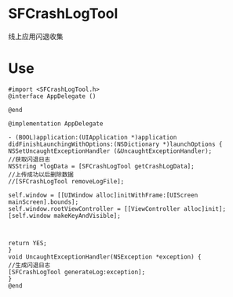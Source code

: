 # SFCrashLogTool
线上应用闪退收集
# Use
    #import <SFCrashLogTool.h>
    @interface AppDelegate ()

    @end

    @implementation AppDelegate

    - (BOOL)application:(UIApplication *)application didFinishLaunchingWithOptions:(NSDictionary *)launchOptions {
    NSSetUncaughtExceptionHandler (&UncaughtExceptionHandler);
    //获取闪退日志
    NSString *logData = [SFCrashLogTool getCrashLogData];
    //上传成功以后删除数据
    //[SFCrashLogTool removeLogFile];

    self.window = [[UIWindow alloc]initWithFrame:[UIScreen mainScreen].bounds];
    self.window.rootViewController = [[ViewController alloc]init];
    [self.window makeKeyAndVisible];



    return YES;
    }
    void UncaughtExceptionHandler(NSException *exception) {
    //生成闪退日志
    [SFCrashLogTool generateLog:exception];
    }
    @end
